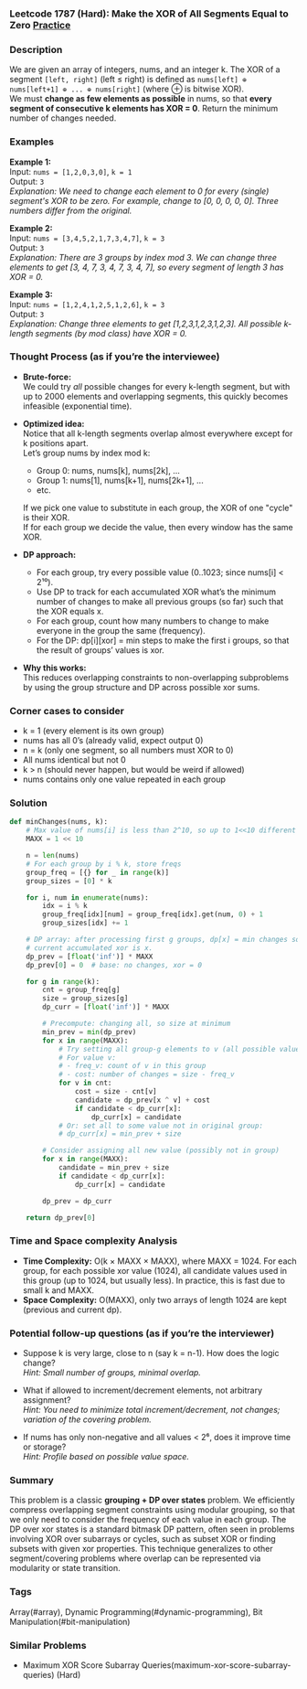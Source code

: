 ### Leetcode 1787 (Hard): Make the XOR of All Segments Equal to Zero [Practice](https://leetcode.com/problems/make-the-xor-of-all-segments-equal-to-zero)

### Description  
We are given an array of integers, nums, and an integer k. The XOR of a segment `[left, right]` (left ≤ right) is defined as `nums[left] ⊕ nums[left+1] ⊕ ... ⊕ nums[right]` (where ⊕ is bitwise XOR).  
We must **change as few elements as possible** in nums, so that **every segment of consecutive k elements has XOR = 0**. Return the minimum number of changes needed.

### Examples  

**Example 1:**  
Input: `nums = [1,2,0,3,0]`, `k = 1`  
Output: `3`  
*Explanation: We need to change each element to 0 for every (single) segment's XOR to be zero. For example, change to [0, 0, 0, 0, 0]. Three numbers differ from the original.*

**Example 2:**  
Input: `nums = [3,4,5,2,1,7,3,4,7]`, `k = 3`  
Output: `3`  
*Explanation: There are 3 groups by index mod 3. We can change three elements to get [3, 4, 7, 3, 4, 7, 3, 4, 7], so every segment of length 3 has XOR = 0.*

**Example 3:**  
Input: `nums = [1,2,4,1,2,5,1,2,6]`, `k = 3`  
Output: `3`  
*Explanation: Change three elements to get [1,2,3,1,2,3,1,2,3]. All possible k-length segments (by mod class) have XOR = 0.*

### Thought Process (as if you’re the interviewee)  

- **Brute-force:**  
  We could try *all* possible changes for every k-length segment, but with up to 2000 elements and overlapping segments, this quickly becomes infeasible (exponential time).

- **Optimized idea:**  
  Notice that all k-length segments overlap almost everywhere except for k positions apart.  
  Let’s group nums by index mod k:
  - Group 0: nums, nums[k], nums[2k], ...
  - Group 1: nums[1], nums[k+1], nums[2k+1], ...
  - etc.

  If we pick one value to substitute in each group, the XOR of one "cycle" is their XOR.  
  If for each group we decide the value, then every window has the same XOR.

- **DP approach:**  
  - For each group, try every possible value (0..1023; since nums[i] < 2¹⁰).
  - Use DP to track for each accumulated XOR what’s the minimum number of changes to make all previous groups (so far) such that the XOR equals x.
  - For each group, count how many numbers to change to make everyone in the group the same (frequency).
  - For the DP: dp[i][xor] = min steps to make the first i groups, so that the result of groups’ values is xor.

- **Why this works:**  
  This reduces overlapping constraints to non-overlapping subproblems by using the group structure and DP across possible xor sums.

### Corner cases to consider  
- k = 1 (every element is its own group)
- nums has all 0’s (already valid, expect output 0)
- n = k (only one segment, so all numbers must XOR to 0)
- All nums identical but not 0
- k > n (should never happen, but would be weird if allowed)
- nums contains only one value repeated in each group

### Solution

```python
def minChanges(nums, k):
    # Max value of nums[i] is less than 2^10, so up to 1<<10 different values
    MAXX = 1 << 10

    n = len(nums)
    # For each group by i % k, store freqs
    group_freq = [{} for _ in range(k)]
    group_sizes = [0] * k

    for i, num in enumerate(nums):
        idx = i % k
        group_freq[idx][num] = group_freq[idx].get(num, 0) + 1
        group_sizes[idx] += 1

    # DP array: after processing first g groups, dp[x] = min changes so that
    # current accumulated xor is x.
    dp_prev = [float('inf')] * MAXX
    dp_prev[0] = 0  # base: no changes, xor = 0

    for g in range(k):
        cnt = group_freq[g]
        size = group_sizes[g]
        dp_curr = [float('inf')] * MAXX

        # Precompute: changing all, so size at minimum
        min_prev = min(dp_prev)
        for x in range(MAXX):
            # Try setting all group-g elements to v (all possible values)
            # For value v:
            # - freq_v: count of v in this group
            # - cost: number of changes = size - freq_v
            for v in cnt:
                cost = size - cnt[v]
                candidate = dp_prev[x ^ v] + cost
                if candidate < dp_curr[x]:
                    dp_curr[x] = candidate
            # Or: set all to some value not in original group:
            # dp_curr[x] = min_prev + size

        # Consider assigning all new value (possibly not in group)
        for x in range(MAXX):
            candidate = min_prev + size
            if candidate < dp_curr[x]:
                dp_curr[x] = candidate

        dp_prev = dp_curr

    return dp_prev[0]
```

### Time and Space complexity Analysis  

- **Time Complexity:** O(k × MAXX × MAXX), where MAXX = 1024. For each group, for each possible xor value (1024), all candidate values used in this group (up to 1024, but usually less). In practice, this is fast due to small k and MAXX.
- **Space Complexity:** O(MAXX), only two arrays of length 1024 are kept (previous and current dp).

### Potential follow-up questions (as if you’re the interviewer)  

- Suppose k is very large, close to n (say k = n-1). How does the logic change?  
  *Hint: Small number of groups, minimal overlap.*

- What if allowed to increment/decrement elements, not arbitrary assignment?  
  *Hint: You need to minimize total increment/decrement, not changes; variation of the covering problem.*

- If nums has only non-negative and all values < 2⁶, does it improve time or storage?  
  *Hint: Profile based on possible value space.*

### Summary
This problem is a classic **grouping + DP over states** problem. We efficiently compress overlapping segment constraints using modular grouping, so that we only need to consider the frequency of each value in each group. The DP over xor states is a standard bitmask DP pattern, often seen in problems involving XOR over subarrays or cycles, such as subset XOR or finding subsets with given xor properties. This technique generalizes to other segment/covering problems where overlap can be represented via modularity or state transition.

### Tags
Array(#array), Dynamic Programming(#dynamic-programming), Bit Manipulation(#bit-manipulation)

### Similar Problems
- Maximum XOR Score Subarray Queries(maximum-xor-score-subarray-queries) (Hard)